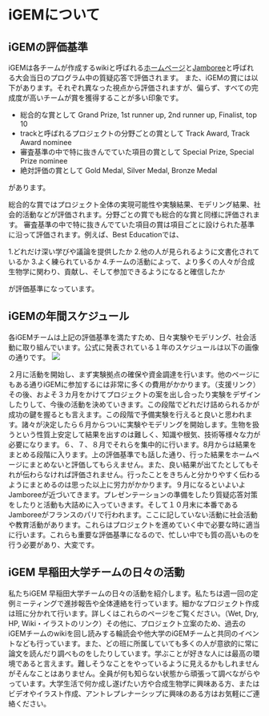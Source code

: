 # iGEMについて

## iGEMの評価基準
iGEMは各チームが作成するwikiと呼ばれる<a target="_blank" href="https://2022.igem.wiki/waseda-tokyo/">ホームページ</a>と<a target="_blank" href="https://video.igem.org/w/pnmkZaeBygBvJ3Hp7z6JJV">Jamboree</a>と呼ばれる大会当日のプログラム中の質疑応答で評価されます。 また、iGEMの賞には以下があります。それぞれ異なった視点から評価されますが、偏らず、すべての完成度が高いチームが賞を獲得することが多い印象です。 
- 総合的な賞として 
Grand Prize, 1st runner up, 2nd runner up, Finalist, top 10 
- trackと呼ばれるプロジェクトの分野ごとの賞として 
Track Award, Track Award nominee 
- 審査基準の中で特に抜きんでていた項目の賞として 
Special Prize, Special Prize nominee 
- 絶対評価の賞として 
Gold Medal, Silver Medal, Bronze Medal 

があります。 

総合的な賞ではプロジェクト全体の実現可能性や実験結果、モデリング結果、社会的活動などが評価されます。分野ごとの賞でも総合的な賞と同様に評価されます。 
審査基準の中で特に抜きんでていた項目の賞は項目ごとに設けられた基準に沿って評価されます。例えば、Best Educationでは、 

1.どれだけ深い学びや議論を提供したか 
2.他の人が見られるように文書化されているか 
3.よく練られているか 
4.チームの活動によって、より多くの人々が合成生物学に関わり、貢献し、そして参加できるようになると確信したか 

が評価基準になっています。 

 
## iGEMの年間スケジュール
各iGEMチームは上記の評価基準を満たすため、日々実験やモデリング、社会活動に取り組んでいます。公式に発表されている１年のスケジュールは以下の画像の通りです。 
![](https://images.squarespace-cdn.com/content/v1/5c0571c05cfd7950e5a84c99/1673384264414-PACLKNK7PTS5N32UYMQU/iGEM_Cycle_2023.png?format=2500w")

２月に活動を開始し、まず実験拠点の確保や資金調達を行います。他のページにもある通りiGEMに参加するには非常に多くの費用がかかります。（支援リンク）その後、およそ３カ月をかけてプロジェクトの案を出し合ったり実験をデザインしたりして、今後の活動を決めていきます。この段階でどれだけ詰められるかが成功の鍵を握るとも言えます。この段階で予備実験を行えると良いと思われます。諸々が決定したら６月からついに実験やモデリングを開始します。生物を扱うという性質上安定して結果を出すのは難しく、知識や根気、技術等様々な力が必要になります。６、７、８月でそれらを集中的に行います。8月からは結果をまとめる段階に入ります。上の評価基準でも話した通り、行った結果をホームページにまとめないと評価してもらえません。また、良い結果が出てたとしてもそれが伝わらなければ評価されません。行ったことをきちんと分かりやすく伝わるようにまとめるのは思った以上に労力がかかります。９月になるといよいよJamboreeが近づいてきます。プレゼンテーションの準備をしたり質疑応答対策をしたりと活動も大詰めに入っていきます。そして１０月末に本番であるJamboreeがフランスのパリで行われます。ここに記していない活動に社会活動や教育活動があります。これらはプロジェクトを進めていく中で必要な時に適当に行います。これらも重要な評価基準になるので、忙しい中でも質の高いものを行う必要があり、大変です。 

## iGEM 早稲田大学チームの日々の活動
私たちiGEM 早稲田大学チームの日々の活動を紹介します。私たちは週一回の定例ミーティングで進捗報告や全体連絡を行っています。細かなプロジェクト作成は班に分かれて行います。詳しくはこれらのページをご覧ください。（Wet, Dry, HP, Wiki・イラストのリンク）その他に、プロジェクト立案のため、過去のiGEMチームのwikiを回し読みする輪読会や他大学のiGEMチームと共同のイベントなども行っています。また、どの班に所属していても多くの人が意欲的に常に論文を読んだり調べものをしたりしています。学ぶことが好きな人には最高の環境であると言えます。難しそうなことをやっているように見えるかもしれませんがそんなことはありません。全員が何も知らない状態から頑張って調べながらやっています。大学生活で何か成し遂げたい方や合成生物学に興味ある方、またはビデオやイラスト作成、アントレプレナーシップに興味のある方はお気軽にご連絡ください。 